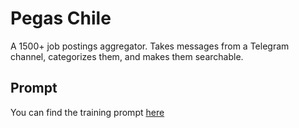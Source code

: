 # Pegas Chile

A 1500+ job postings aggregator. Takes messages from a Telegram channel, categorizes them, and makes them searchable.

## Prompt

You can find the training prompt [here](/processing/prompt.txt)
